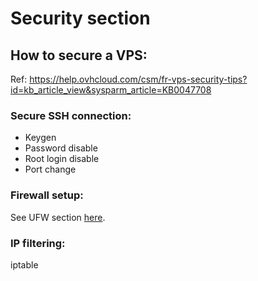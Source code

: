 # Security section

## How to secure a VPS:

Ref: <https://help.ovhcloud.com/csm/fr-vps-security-tips?id=kb_article_view&sysparm_article=KB0047708>

### Secure SSH connection:

* Keygen
* Password disable
* Root login disable
* Port change

### Firewall setup:

See UFW section [here](UFW_section.md).

### IP filtering:

iptable

